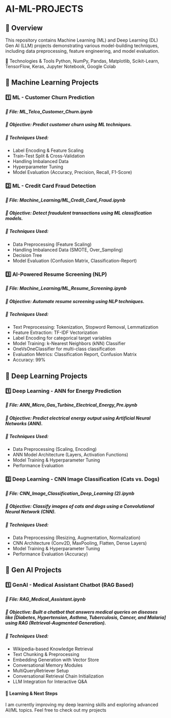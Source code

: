 # AI-ML-PROJECTS  

## 🔹 Overview  
This repository contains Machine Learning (ML) and Deep Learning (DL) Gen AI (LLM) projects demonstrating various model-building techniques, including data preprocessing, feature engineering, and model evaluation.  

🚀 Technologies & Tools
Python, NumPy, Pandas, Matplotlib, Scikit-Learn, TensorFlow, Keras, Jupyter Notebook, Google Colab

## 📂 Machine Learning Projects

### 1️⃣ ML - Customer Churn Prediction
##### **📌 File:** ML_Telco_Customer_Churn.ipynb
##### **🔹 Objective:** Predict customer churn using ML techniques.
##### **🔹 Techniques Used:**

- Label Encoding & Feature Scaling
- Train-Test Split & Cross-Validation
- Handling Imbalanced Data
- Hyperparameter Tuning
- Model Evaluation (Accuracy, Precision, Recall, F1-Score)

### 2️⃣ ML - Credit Card Fraud Detection
##### **📌 File:** Machine_Learning/ML_Credit_Card_Fraud.ipynb
##### **🔹 Objective:** Detect fraudulent transactions using ML classification models.
##### **🔹 Techniques Used:**

- Data Preprocessing (Feature Scaling)
- Handling Imbalanced Data (SMOTE, Over_Sampling)
- Decision Tree
- Model Evaluation (Confusion Matrix, Classification-Report)

### 3️⃣ AI-Powered Resume Screening (NLP)
##### **📌 File:** Machine_Learning/ML_Resume_Screening.ipynb
##### **🔹 Objective:** Automate resume screening using NLP techniques.
##### **🔹 Techniques Used:**

- Text Preprocessing: Tokenization, Stopword Removal, Lemmatization
- Feature Extraction: TF-IDF Vectorization
- Label Encoding for categorical target variables
- Model Training: k-Nearest Neighbors (kNN) Classifier
- OneVsOneClassifier for multi-class classification
- Evaluation Metrics: Classification Report, Confusion Matrix
- Accuracy: 99%

## 📂 Deep Learning Projects

### 1️⃣ Deep Learning - ANN for Energy Prediction
##### **📌 File:** ANN_Micro_Gas_Turbine_Electrical_Energy_Pre.ipynb
##### **🔹 Objective:** Predict electrical energy output using Artificial Neural Networks (ANN).
##### **🔹 Techniques Used:**

- Data Preprocessing (Scaling, Encoding)
- ANN Model Architecture (Layers, Activation Functions)
- Model Training & Hyperparameter Tuning
- Performance Evaluation

### 2️⃣ Deep Learning - CNN Image Classification (Cats vs. Dogs)
##### **📌 File:** CNN_Image_Classification_Deep_Learning (2).ipynb
##### **🔹 Objective:** Classify images of cats and dogs using a Convolutional Neural Network (CNN).
##### **🔹 Techniques Used:**

- Data Preprocessing (Resizing, Augmentation, Normalization)
- CNN Architecture (Conv2D, MaxPooling, Flatten, Dense Layers)
- Model Training & Hyperparameter Tuning
- Performance Evaluation (Accuracy)

## 📂 Gen AI Projects

### 1️⃣ GenAI - Medical Assistant Chatbot (RAG Based)
##### 📌 **File:** RAG_Medical_Assistant.ipynb
##### 🔹 **Objective:** Built a chatbot that answers medical queries on diseases like [Diabetes, Hypertension, Asthma, Tuberculosis, Cancer, and Malaria] using RAG (Retrieval-Augmented Generation).
##### 🔹 **Techniques Used:**

- Wikipedia-based Knowledge Retrieval
- Text Chunking & Preprocessing
- Embedding Generation with Vector Store
- Conversational Memory Modules
- MultiQueryRetriever Setup
- Conversational Retrieval Chain Initialization
- LLM Integration for Interactive Q&A


#### **📌 Learning & Next Steps**
I am currently improving my deep learning skills and exploring advanced AI/ML topics. Feel free to check out my projects 
